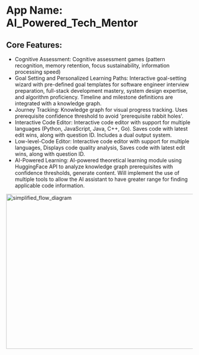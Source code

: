 # **App Name**: AI_Powered_Tech_Mentor



## Core Features:

- Cognitive Assessment: Cognitive assessment games (pattern recognition, memory retention, focus sustainability, information processing speed)
- Goal Setting and Personalized Learning Paths: Interactive goal-setting wizard with pre-defined goal templates for software engineer interview preparation, full-stack development mastery, system design expertise, and algorithm proficiency. Timeline and milestone definitions are integrated with a knowledge graph.
- Journey Tracking: Knowledge graph for visual progress tracking. Uses prerequisite confidence threshold to avoid 'prerequisite rabbit holes'.
- Interactive Code Editor: Interactive code editor with support for multiple languages (Python, JavaScript, Java, C++, Go). Saves code with latest edit wins, along with question ID. Includes a dual output system.
- Low-level-Code Editor: Interactive code editor with support for multiple languages, Displays code quality analysis, Saves code with latest edit wins, along with question ID.
- AI-Powered Learning: AI-powered theoretical learning module using HuggingFace API to analyze knowledge graph prerequisites with confidence thresholds, generate content. Will implement the use of multiple tools to allow the AI assistant to have greater range for finding applicable code information.

<img width="1073" height="417" alt="simplified_flow_diagram" src="https://github.com/user-attachments/assets/6ccef06c-6112-4098-8929-7c293bb3a7e3" />
